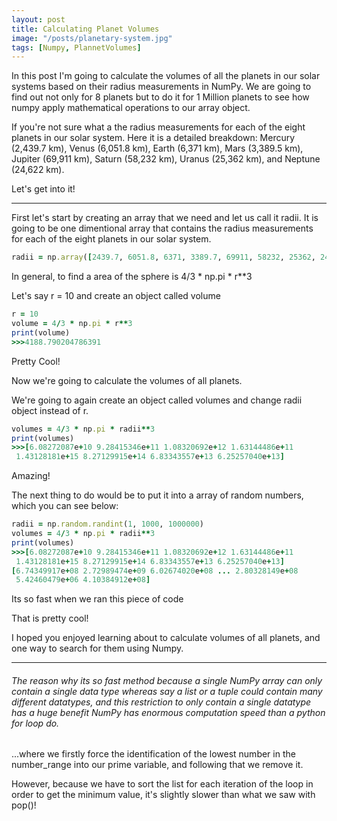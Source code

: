 ```yaml
---
layout: post
title: Calculating Planet Volumes
image: "/posts/planetary-system.jpg"
tags: [Numpy, PlannetVolumes]
---
```


In this post I'm going to calculate the volumes of all the planets in our solar systems based on their radius measurements in NumPy. We are going to find out not only for 8 planets but to do it for 1 Million planets to see how numpy apply mathematical operations to our array object.

If you're not sure what a the radius measurements for each of the eight planets in our solar system. Here it is a detailed breakdown: Mercury (2,439.7 km), Venus (6,051.8 km), Earth (6,371 km), Mars (3,389.5 km), Jupiter (69,911 km), Saturn (58,232 km), Uranus (25,362 km), and Neptune (24,622 km).

Let's get into it!

---

First let's start by creating an array that we need and let us call it radii. It is going to be one dimentional array that contains the radius measurements for each of the eight planets in our solar system.

```ruby
radii = np.array([2439.7, 6051.8, 6371, 3389.7, 69911, 58232, 25362, 24622])
```

In general, to find a area of the sphere is 4/3 * np.pi * r**3

Let's say r = 10 and create an object called volume

```ruby
r = 10
volume = 4/3 * np.pi * r**3
print(volume)
>>>4188.790204786391
```

Pretty Cool!

Now we're going to calculate the volumes of all planets.

We're going to again create an object called volumes and change radii object instead of r.

```ruby
volumes = 4/3 * np.pi * radii**3
print(volumes)
>>>[6.08272087e+10 9.28415346e+11 1.08320692e+12 1.63144486e+11
 1.43128181e+15 8.27129915e+14 6.83343557e+13 6.25257040e+13]
```
Amazing!

The next thing to do would be to put it into a array of random numbers, which you can see below:

```ruby
radii = np.random.randint(1, 1000, 1000000)
volumes = 4/3 * np.pi * radii**3
print(volumes)
>>>[6.08272087e+10 9.28415346e+11 1.08320692e+12 1.63144486e+11
 1.43128181e+15 8.27129915e+14 6.83343557e+13 6.25257040e+13]
[6.74349917e+08 2.72989474e+09 6.02674020e+08 ... 2.80328149e+08
 5.42460479e+06 4.10384912e+08]
```

Its so fast when we ran this piece of code

That is pretty cool!

I hoped you enjoyed learning about to calculate volumes of all planets, and one way to search for them using Numpy.

---

###### The reason why its so fast method because a single NumPy array can only contain a single data type whereas say a list or a tuple could contain many different datatypes, and this restriction to only contain a single datatype has a huge benefit NumPy has enormous computation speed than a python for loop do.


...where we firstly force the identification of the lowest number in the number_range into our prime variable, and following that we remove it.

However, because we have to sort the list for each iteration of the loop in order to get the minimum value, it's slightly slower than what we saw with pop()!



